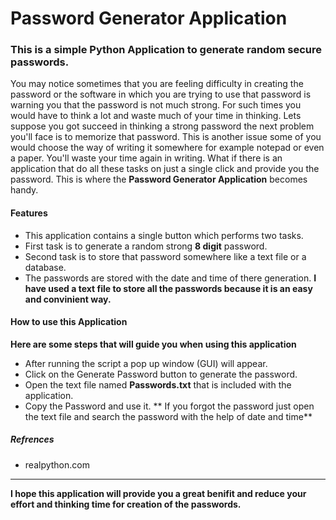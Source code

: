# **Password Generator Application**
### **This is a simple Python Application to generate random secure passwords.**
You may notice sometimes that you are feeling difficulty in creating the password or the software in which you are trying to use that password is warning you that the password is not much strong. For such times you would have to think a lot and waste much of your time in thinking. Lets suppose you got succeed in thinking a strong password the next problem you'll face is to memorize that password. This is another issue some of you would choose the way of writing it somewhere for example notepad or even a paper. You'll waste your time again in writing. What if there is an application that do all these tasks on just a single click and provide you the password. This is where the **Password Generator Application** becomes handy.
#### Features
- This application contains a single button which performs two tasks.
- First task is to generate a random strong **8 digit** password.
- Second task is to store that password somewhere like a text file or a database.
- The passwords are stored with the date and time of there generation.
**I have used a text file to store all the passwords because it is an easy and convinient way.**
#### How to use this Application
**Here are some steps that will guide you when using this application**
- After running the script a pop up window (GUI) will appear.
- Click on the Generate Password button to generate the password.
- Open the text file named **Passwords.txt** that is included with the application.
- Copy the Password and use it.
** If you forgot the password just open the text file and search the password with the help of date and time**
##### Refrences
- realpython.com
---
**I hope this application will provide you a great benifit and reduce your effort and thinking time for creation of the passwords.**
